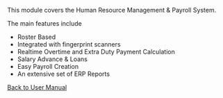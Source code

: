 This module covers the Human Resource Management & Payroll System.

The main features include

* Roster Based
* Integrated with fingerprint scanners
* Realtime Overtime and Extra Duty Payment Calculation
* Salary Advance & Loans
* Easy Payroll Creation
* An extensive set of ERP Reports


[Back to User Manual](https://github.com/hmislk/hmis/wiki/User-Manual)